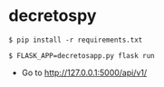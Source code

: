 # decretospy
```
$ pip install -r requirements.txt
```
```
$ FLASK_APP=decretosapp.py flask run
```
- Go to http://127.0.0.1:5000/api/v1/
